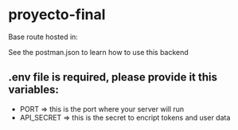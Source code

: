 # proyecto-final
Base route hosted in: 

See the postman.json to learn how to use this backend

## .env file is required, please provide it this variables:
* PORT => this is the port where your server will run
* API_SECRET => this is the secret to encript tokens and user data
